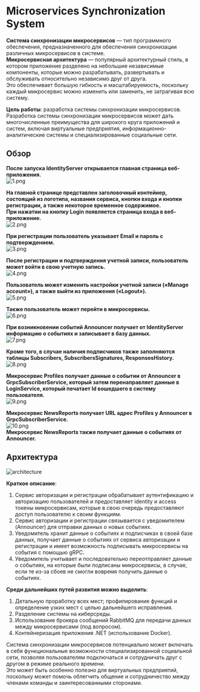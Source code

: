 # Microservices Synchronization System

**Система синхронизации микросервисов** — тип программного обеспечения, предназначенного для обеспечения синхронизации различных микросервисов в системе.  
**Микросервисная архитектура** — популярный архитектурный стиль, в котором приложение разделено на небольшие независимые компоненты, которые можно разрабатывать, развертывать и обслуживать относительно независимо друг от друга.  
Это обеспечивает большую гибкость и масштабируемость, поскольку каждый микросервис можно изменить или заменить, не затрагивая всю систему.  

**Цель работы**: разработка системы синхронизации микросервисов.  
Разработка системы синхронизации микросервисов может дать многочисленные преимущества для широкого круга приложений и систем, включая виртуальные предприятия, информационно-аналитические системы и специализированные социальные сети.

## Обзор

**После запуска IdentityServer открывается главная страница веб-приложения.**  
![1.png](img/1.png)

**На главной странице представлен заголовочный контейнер, состоящий из логотипа, названия сервиса, кнопки входа и кнопки регистрации, а также некоторое временное содержимое.  
При нажатии на кнопку Login появляется страница входа в веб-приложение.**  
![2.png](img/2.png)

**При регистрации пользователь указывает Email и пароль с подтверждением.**  
![3.png](img/3.png)

**После регистрации и подтверждения учетной записи, пользователь может войти в свою учетную запись.**  
![4.png](img/4.png)

**Пользователь может изменить настройки учетной записи («Manage account»), а также выйти из приложения («Logout»).**  
![5.png](img/5.png)

**Также пользователь может перейти в микросервисы.**  
![6.png](img/6.png)

**При возникновении событий Announcer получает от IdentityServer информацию о событиях и записывает в базу данных.**  
![7.png](img/7.png)

**Кроме того, в случае наличия подписчиков также заполняются таблицы Subscribers, SubscribersSignatures, ResponsesHistory.**  
![8.png](img/8.png)

**Микросервис Profiles получает данные о событии от Announcer в GrpcSubscriberService, который затем перенаправляет данные в LoginService, который печатает Id вошедшего в систему пользователя.**  
![9.png](img/9.png)

**Микросервис NewsReports получает URL адрес Profiles у Announcer в GrpcSubscriberService.**  
![10.png](img/10.png)  
**Микросервис NewsReports также получает данные о событиях от Announcer.**

## Архитектура

![architecture](img/architecture.png)

**Краткое описание**:
1. Сервис авторизации и регистрации обрабатывает аутентификацию и авторизацию пользователей и предоставляет identity и access токены микросервисам, которые в свою очередь предоставляют доступ пользователю к своим функциям.
2. Сервис авторизации и регистрации связывается с уведомителем (Announcer) для отправки данных о новых событиях.
3. Уведомитель хранит данные о событиях и подписчиках в своей базе данных, получает данные о событиях от сервиса авторизации и регистрации и имеет возможность подписывать микросервисы на события с помощью gRPC.
4. Уведомитель учитывает и последовательно переотправляет данные о событиях, на которые были подписаны микросервисы, в случае, если те из-за сбоев не смогли вовремя получить данные о событиях.

**Среди дальнейших путей развития можно выделить**:
1. Детальную проработку всех мест; профилирование функций и определение узких мест с целью дальнейшего исправления.
2. Разделение системы на киберсреды.
3. Использование брокера сообщений RabbitMQ для передачи данных между микросервисами (под вопросом).
4. Контейнеризация приложения .NET (использование Docker).

Система синхронизации микросервисов потенциально может включать в себя функциональные возможности специализированной социальной сети, позволяя пользователям подключаться и сотрудничать друг с другом в режиме реального времени.  
Это может быть особенно полезно для виртуальных предприятий, поскольку может помочь облегчить общение и сотрудничество между членами команды и заинтересованными сторонами.
